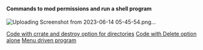 #### Commands to mod permissions and run a shell program
![Uploading Screenshot from 2023-06-14 05-45-54.png…]()


[Code with crrate and destroy option for directories](shell-dir.sh)
[Code with Delete option alone](shell-dir2.sh)
[Menu driven program](shell-dir3.sh)
